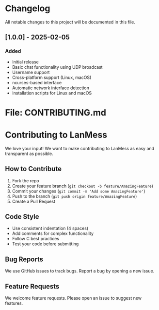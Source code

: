 # Changelog

All notable changes to this project will be documented in this file.

## [1.0.0] - 2025-02-05

### Added
- Initial release
- Basic chat functionality using UDP broadcast
- Username support
- Cross-platform support (Linux, macOS)
- ncurses-based interface
- Automatic network interface detection
- Installation scripts for Linux and macOS

# File: CONTRIBUTING.md
# Contributing to LanMess

We love your input! We want to make contributing to LanMess as easy and transparent as possible.

## How to Contribute

1. Fork the repo
2. Create your feature branch (`git checkout -b feature/AmazingFeature`)
3. Commit your changes (`git commit -m 'Add some AmazingFeature'`)
4. Push to the branch (`git push origin feature/AmazingFeature`)
5. Create a Pull Request

## Code Style

- Use consistent indentation (4 spaces)
- Add comments for complex functionality
- Follow C best practices
- Test your code before submitting

## Bug Reports

We use GitHub issues to track bugs. Report a bug by opening a new issue.

## Feature Requests

We welcome feature requests. Please open an issue to suggest new features.
